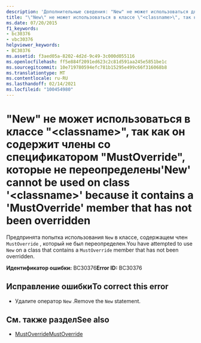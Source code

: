 ```yaml
---
description: 'Дополнительные сведения: "New" не может использоваться для класса " <classname> ", так как он содержит член "MustOverride", который не был переопределен'
title: "\"New\" не может использоваться в классе \"<classname>\", так как он содержит члены со спецификатором \"MustOverride\", которые не переопределены"
ms.date: 07/20/2015
f1_keywords:
- bc30376
- vbc30376
helpviewer_keywords:
- BC30376
ms.assetid: f3aed05a-8202-4d2d-9c49-3c000d055116
ms.openlocfilehash: ff5e884f2091ed623c2c81d591aa245e5851be1c
ms.sourcegitcommit: 10e719780594efc781b15295e499c66f316068b8
ms.translationtype: MT
ms.contentlocale: ru-RU
ms.lasthandoff: 02/14/2021
ms.locfileid: "100454980"
---
```

# <a name="new-cannot-be-used-on-class-classname-because-it-contains-a-mustoverride-member-that-has-not-been-overridden"></a><span data-ttu-id="4127c-103">"New" не может использоваться в классе "\<classname>", так как он содержит члены со спецификатором "MustOverride", которые не переопределены</span><span class="sxs-lookup"><span data-stu-id="4127c-103">'New' cannot be used on class '\<classname>' because it contains a 'MustOverride' member that has not been overridden</span></span>

<span data-ttu-id="4127c-104">Предпринята попытка использования `New` в классе, содержащем член `MustOverride` , который не был переопределен.</span><span class="sxs-lookup"><span data-stu-id="4127c-104">You have attempted to use `New` on a class that contains a `MustOverride` member that has not been overridden.</span></span>  
  
 <span data-ttu-id="4127c-105">**Идентификатор ошибки:** BC30376</span><span class="sxs-lookup"><span data-stu-id="4127c-105">**Error ID:** BC30376</span></span>  
  
## <a name="to-correct-this-error"></a><span data-ttu-id="4127c-106">Исправление ошибки</span><span class="sxs-lookup"><span data-stu-id="4127c-106">To correct this error</span></span>  
  
- <span data-ttu-id="4127c-107">Удалите оператор `New` .</span><span class="sxs-lookup"><span data-stu-id="4127c-107">Remove the `New` statement.</span></span>  
  
## <a name="see-also"></a><span data-ttu-id="4127c-108">См. также раздел</span><span class="sxs-lookup"><span data-stu-id="4127c-108">See also</span></span>

- [<span data-ttu-id="4127c-109">MustOverride</span><span class="sxs-lookup"><span data-stu-id="4127c-109">MustOverride</span></span>](../language-reference/modifiers/mustoverride.md)
